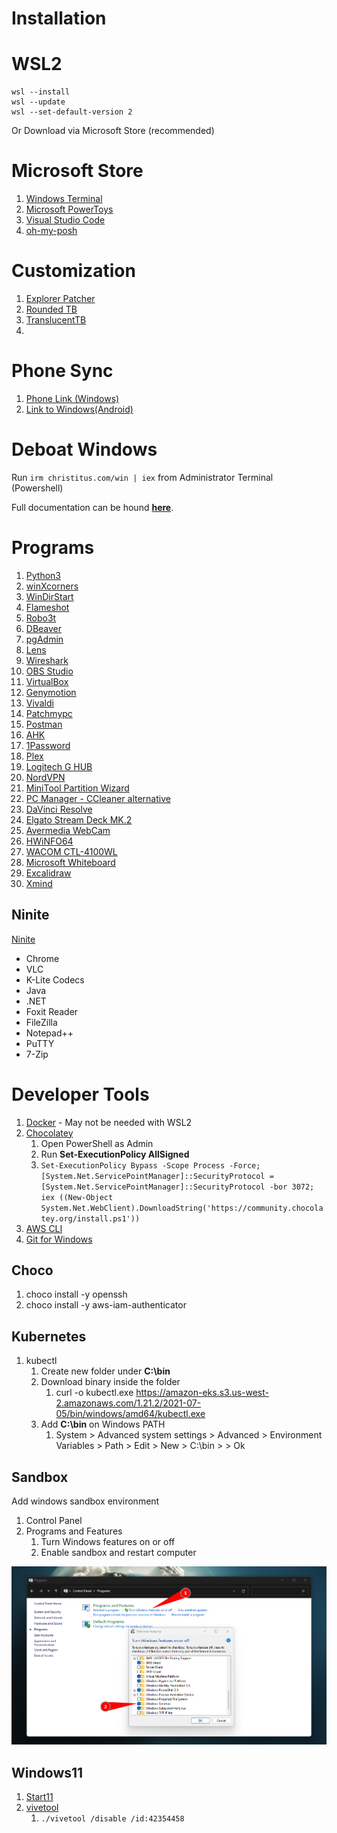 # Installation

# WSL2

```
wsl --install
wsl --update
wsl --set-default-version 2
```

Or Download via Microsoft Store (recommended)

# Microsoft Store

1. [Windows Terminal](https://apps.microsoft.com/store/detail/windows-terminal/9N0DX20HK701?hl=en-us&gl=us)
2. [Microsoft PowerToys](https://apps.microsoft.com/store/detail/microsoft-powertoys/XP89DCGQ3K6VLD?hl=en-us&gl=us)
3. [Visual Studio Code](https://apps.microsoft.com/store/detail/visual-studio-code/XP9KHM4BK9FZ7Q?hl=en-us&gl=us)
4. [oh-my-posh](https://apps.microsoft.com/store/detail/ohmyposh/XP8K0HKJFRXGCK)


# Customization

1. [Explorer Patcher](https://github.com/valinet/ExplorerPatcher)
2. [Rounded TB](https://apps.microsoft.com/store/detail/9MTFTXSJ9M7F?hl=en-us&gl=US)
3. [TranslucentTB](https://apps.microsoft.com/detail/9PF4KZ2VN4W9?hl=en-us&gl=US)
4. 
# Phone Sync
<!-- [Intel Unison - Windows](https://apps.microsoft.com/store/detail/intel%C2%AE-unison%E2%84%A2/9PP9GZM2GN26?hl=en-us&gl=us)
[Intel Unison - Android](https://play.google.com/store/apps/details?id=com.intel.mde&gl=US) -->
1. [Phone Link (Windows)](https://apps.microsoft.com/store/detail/phone-link/9NMPJ99VJBWV)
2. [Link to Windows(Android)](https://play.google.com/web/store/apps/details?id=com.microsoft.appmanager&hl=en_AU&gl=US&pli=1)

# Deboat Windows

Run `irm christitus.com/win | iex` from Administrator Terminal (Powershell)

Full documentation can be hound [**here**](https://christitus.com/windows-11-perfect-install/).
# Programs

1. [Python3](https://www.python.org/downloads/)
2. [winXcorners](https://github.com/vhanla/winxcorners/releases)
3. [WinDirStart](https://windirstat.net/download.html)
4. [Flameshot](https://github.com/flameshot-org/flameshot/releases/latest)
5. [Robo3t](https://robomongo.org/download)
6. [DBeaver](https://dbeaver.io/download/)
7. [pgAdmin](https://www.pgadmin.org/download/pgadmin-4-windows/)
8. [Lens](https://k8slens.dev)
9. [Wireshark](https://www.wireshark.org/#download)
10. [OBS Studio](https://obsproject.com/download)
11. [VirtualBox](https://www.virtualbox.org/wiki/Downloads)
12. [Genymotion](https://www.genymotion.com/download/)
13. [Vivaldi](https://vivaldi.com)
14. [Patchmypc](https://patchmypc.com/home-updater)
15. [Postman](https://www.postman.com/downloads/)
16. [AHK](https://www.autohotkey.com)
17. [1Password](https://1password.com/downloads/windows/)
18. [Plex](https://www.plex.tv/media-server-downloads/#plex-app)
19. [Logitech G HUB](https://www.logitechg.com/en-us/innovation/g-hub.html)
20. [NordVPN](https://nordvpn.com/download/windows/)
21. [MiniTool Partition Wizard](https://www.partitionwizard.com/download.html)
22. [PC Manager - CCleaner alternative](https://pcmanager-en.microsoft.com/)
23. [DaVinci Resolve](https://www.blackmagicdesign.com/products/davinciresolve)
24. [Elgato Stream Deck MK.2](https://www.elgato.com/en/downloads)
25. [Avermedia WebCam](https://www.avermedia.com/en/product-detail/PW513#download)
26. [HWiNFO64](https://www.hwinfo.com/download/)
27. [WACOM CTL-4100WL](https://www.wacom.com/en-us/support/product-support/drivers)
28. [Microsoft Whiteboard](https://www.microsoft.com/store/apps/9mspc6mp8fm4)
29. [Excalidraw](https://excalidraw.com/)
30. [Xmind](https://xmind.app/download/)

## Ninite
[Ninite](https://ninite.com)

- Chrome
- VLC
- K-Lite Codecs
- Java
- .NET
- Foxit Reader
- FileZilla
- Notepad++
- PuTTY
- 7-Zip

# Developer Tools

1. [Docker](https://www.docker.com/products/docker-desktop) - May not be needed with WSL2
2. [Chocolatey](https://chocolatey.org/install)
   1. Open PowerShell as Admin
   2. Run **Set-ExecutionPolicy AllSigned**
   3. ``` Set-ExecutionPolicy Bypass -Scope Process -Force; [System.Net.ServicePointManager]::SecurityProtocol = [System.Net.ServicePointManager]::SecurityProtocol -bor 3072; iex ((New-Object System.Net.WebClient).DownloadString('https://community.chocolatey.org/install.ps1')) ```
3. [AWS CLI](https://awscli.amazonaws.com/AWSCLIV2.msi)
4. [Git for Windows](https://gitforwindows.org)


## Choco

1. choco install -y openssh
2. choco install -y aws-iam-authenticator

## Kubernetes

1. kubectl
   1. Create new folder under **C:\bin**
   2. Download binary inside the folder 
      1. curl -o kubectl.exe https://amazon-eks.s3.us-west-2.amazonaws.com/1.21.2/2021-07-05/bin/windows/amd64/kubectl.exe
   3. Add **C:\bin** on Windows PATH
      1.  System > Advanced system settings > Advanced > Environment Variables > Path > Edit > New > C:\bin > > Ok

## Sandbox

Add windows sandbox environment

1. Control Panel
2. Programs and Features
   1. Turn Windows features on or off
   2. Enable sandbox and restart computer

![picture 1](../../images/65067858b45866139a2ef25b3c10aea2a9b10509965acc7f8bb8816964fe9072.png)

## Windows11

1. [Start11](https://www.stardock.com/products/start11/)
2. [vivetool](https://github.com/thebookisclosed/ViVe/releases)
   1. `./vivetool /disable /id:42354458`
